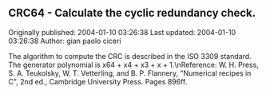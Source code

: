## CRC64 - Calculate the cyclic redundancy check. 
Originally published: 2004-01-10 03:26:38 
Last updated: 2004-01-10 03:26:38 
Author: gian paolo ciceri 
 
The algorithm to compute the CRC is described in the ISO 3309 standard.  The generator polynomial is x64 + x4 + x3 + x + 1.\nReference: W. H. Press, S. A. Teukolsky, W. T. Vetterling, and B. P. Flannery, "Numerical recipes in C", 2nd ed., Cambridge University Press. Pages 896ff.